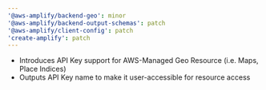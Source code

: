 ```yaml
---
'@aws-amplify/backend-geo': minor
'@aws-amplify/backend-output-schemas': patch
'@aws-amplify/client-config': patch
'create-amplify': patch
---
```


- Introduces API Key support for AWS-Managed Geo Resource (i.e. Maps, Place Indices)
- Outputs API Key name to make it user-accessible for resource access
